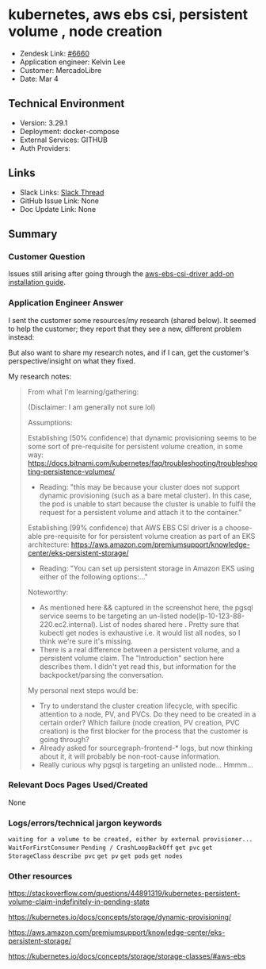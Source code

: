 
# kubernetes, aws ebs csi, persistent volume , node creation <!-- Ticket Title  Hint: include keywords to make it searchable -->

- Zendesk Link: [#6660](https://sourcegraph.zendesk.com/agent/tickets/6660)
- Application engineer: Kelvin Lee
- Customer: MercadoLibre <!-- Redact if this contains personally identifying information -->
- Date: Mar 4

<!-- Data populated from integration, speak to Ben Gordon or Michael Bali if not working -->
<!-- During Internal team trial, fill missing data manually (we are waiting for all data to sync) -->

## Technical Environment
- Version: 3.29.1​
- Deployment: docker-compose
- External Services: GITHUB
- Auth Providers:


## Links
<!-- Data for application engineer manual entry -->
- Slack Links: [Slack Thread](https://sourcegraph.slack.com/archives/C021PRG65DH/p1646432160945219)
- GitHub Issue Link: None
- Doc Update Link: None

## Summary
### Customer Question
Issues still arising after going through the [aws-ebs-csi-driver add-on installation guide](https://docs.aws.amazon.com/eks/latest/userguide/managing-ebs-csi.html).

### Application Engineer Answer
I sent the customer some resources/my research (shared below). It seemed to help the customer; they report that they see a new, different problem instead:



But also want to share my research notes, and if I can, get the customer's perspective/insight on what they fixed.

My research notes: 

> From what I'm learning/gathering:
> 
> (Disclaimer: I am generally not sure lol)
> 
> Assumptions:
> 
> Establishing (50% confidence) that dynamic provisioning seems to be some sort of pre-requisite for persistent volume creation, in some way: https://docs.bitnami.com/kubernetes/faq/troubleshooting/troubleshooting-persistence-volumes/
> 
> - Reading: "this may be because your cluster does not support dynamic provisioning (such as a bare metal cluster). In this case, the pod is unable to start because the cluster is unable to fulfil the request for a persistent volume and attach it to the container."
> 
> Establishing (99% confidence) that AWS EBS CSI driver is a choose-able pre-requisite for for persistent volume creation as part of an EKS architecture: https://aws.amazon.com/premiumsupport/knowledge-center/eks-persistent-storage/
> 
> - Reading: "You can set up persistent storage in Amazon EKS using either of the following options:..."
> 
> 
> Noteworthy:
> 
> - As mentioned here && captured in the screenshot here,  the pgsql service seems to be targeting an un-listed node(Ip-10-123-88-220.ec2.internal). List of nodes shared here . Pretty sure that kubectl get nodes is exhaustive i.e. it would list all nodes, so I think we're sure it's missing.
> - There is a real difference between a persistent volume, and a persistent volume claim. The "Introduction" section here describes them. I didn't yet read this, but information for the backpocket/parsing the conversation.
> 
>  
> My personal next steps would be:
> 
> - Try to understand the cluster creation lifecycle, with specific attention to a node, PV, and PVCs. Do they need to be created in a certain order? Which failure (node creation, PV creation, PVC creation) is the first blocker for the process that the customer is going through?
> - Already asked for sourcegraph-frontend-* logs, but now thinking about it, it will probably be non-root-cause information.
> - Really curious why pgsql is targeting an unlisted node... Hmmm...


### Relevant Docs Pages Used/Created
None

### Logs/errors/technical jargon keywords
`waiting for a volume to be created, either by external provisioner...`
`WaitForFirstConsumer`
`Pending / CrashLoopBackOff`
`get pvc`
`get StorageClass`
`describe pvc`
`get pv`
`get pods`
`get nodes`

### Other resources
https://stackoverflow.com/questions/44891319/kubernetes-persistent-volume-claim-indefinitely-in-pending-state

https://kubernetes.io/docs/concepts/storage/dynamic-provisioning/

https://aws.amazon.com/premiumsupport/knowledge-center/eks-persistent-storage/

https://kubernetes.io/docs/concepts/storage/storage-classes/#aws-ebs




<!-- Once complete, upload a copy to https://github.com/sourcegraph/support-tools-internal/tree/main/resolved-tickets as a .md file -->
<!-- Name the file 6660.md -->
